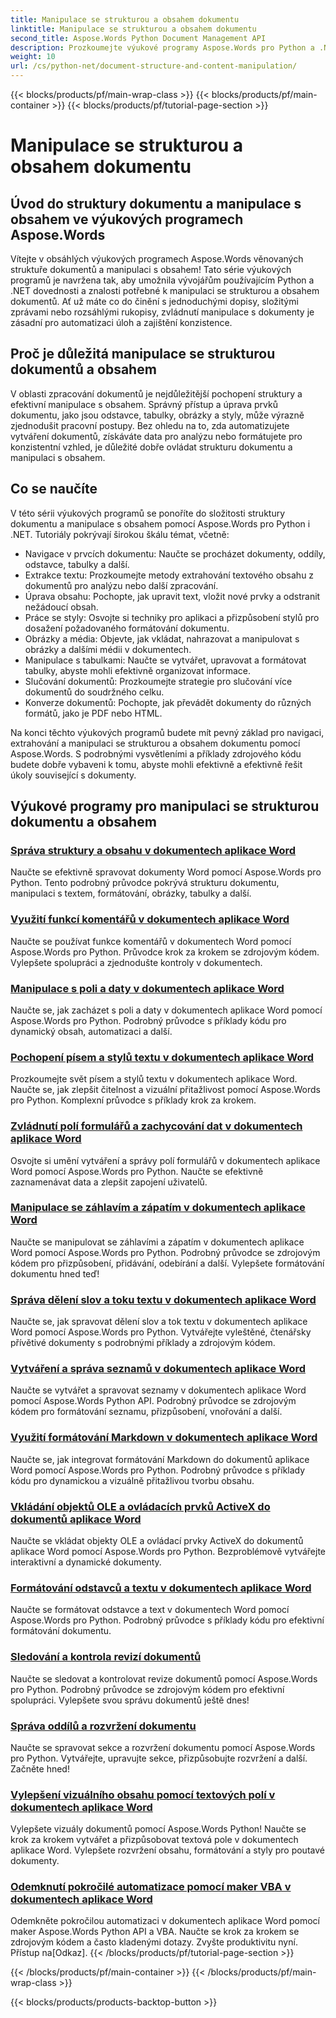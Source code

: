 ```yaml
---
title: Manipulace se strukturou a obsahem dokumentu
linktitle: Manipulace se strukturou a obsahem dokumentu
second_title: Aspose.Words Python Document Management API
description: Prozkoumejte výukové programy Aspose.Words pro Python a .NET se zaměřením na strukturu dokumentu a manipulaci s obsahem. Naučte se, jak efektivně procházet, extrahovat a upravovat prvky dokumentu. Poskytly příklady zdrojového kódu.
weight: 10
url: /cs/python-net/document-structure-and-content-manipulation/
---
```


{{< blocks/products/pf/main-wrap-class >}}
{{< blocks/products/pf/main-container >}}
{{< blocks/products/pf/tutorial-page-section >}}

# Manipulace se strukturou a obsahem dokumentu


## Úvod do struktury dokumentu a manipulace s obsahem ve výukových programech Aspose.Words

Vítejte v obsáhlých výukových programech Aspose.Words věnovaných struktuře dokumentů a manipulaci s obsahem! Tato série výukových programů je navržena tak, aby umožnila vývojářům používajícím Python a .NET dovednosti a znalosti potřebné k manipulaci se strukturou a obsahem dokumentů. Ať už máte co do činění s jednoduchými dopisy, složitými zprávami nebo rozsáhlými rukopisy, zvládnutí manipulace s dokumenty je zásadní pro automatizaci úloh a zajištění konzistence.

## Proč je důležitá manipulace se strukturou dokumentů a obsahem

V oblasti zpracování dokumentů je nejdůležitější pochopení struktury a efektivní manipulace s obsahem. Správný přístup a úprava prvků dokumentu, jako jsou odstavce, tabulky, obrázky a styly, může výrazně zjednodušit pracovní postupy. Bez ohledu na to, zda automatizujete vytváření dokumentů, získáváte data pro analýzu nebo formátujete pro konzistentní vzhled, je důležité dobře ovládat strukturu dokumentu a manipulaci s obsahem.

## Co se naučíte

V této sérii výukových programů se ponoříte do složitosti struktury dokumentu a manipulace s obsahem pomocí Aspose.Words pro Python i .NET. Tutoriály pokrývají širokou škálu témat, včetně:

- Navigace v prvcích dokumentu: Naučte se procházet dokumenty, oddíly, odstavce, tabulky a další.
- Extrakce textu: Prozkoumejte metody extrahování textového obsahu z dokumentů pro analýzu nebo další zpracování.
- Úprava obsahu: Pochopte, jak upravit text, vložit nové prvky a odstranit nežádoucí obsah.
- Práce se styly: Osvojte si techniky pro aplikaci a přizpůsobení stylů pro dosažení požadovaného formátování dokumentu.
- Obrázky a média: Objevte, jak vkládat, nahrazovat a manipulovat s obrázky a dalšími médii v dokumentech.
- Manipulace s tabulkami: Naučte se vytvářet, upravovat a formátovat tabulky, abyste mohli efektivně organizovat informace.
- Slučování dokumentů: Prozkoumejte strategie pro slučování více dokumentů do soudržného celku.
- Konverze dokumentů: Pochopte, jak převádět dokumenty do různých formátů, jako je PDF nebo HTML.

Na konci těchto výukových programů budete mít pevný základ pro navigaci, extrahování a manipulaci se strukturou a obsahem dokumentu pomocí Aspose.Words. S podrobnými vysvětleními a příklady zdrojového kódu budete dobře vybaveni k tomu, abyste mohli efektivně a efektivně řešit úkoly související s dokumenty.

## Výukové programy pro manipulaci se strukturou dokumentu a obsahem
### [Správa struktury a obsahu v dokumentech aplikace Word](./document-structure-content/)
Naučte se efektivně spravovat dokumenty Word pomocí Aspose.Words pro Python. Tento podrobný průvodce pokrývá strukturu dokumentu, manipulaci s textem, formátování, obrázky, tabulky a další. 
### [Využití funkcí komentářů v dokumentech aplikace Word](./document-comments/)
Naučte se používat funkce komentářů v dokumentech Word pomocí Aspose.Words pro Python. Průvodce krok za krokem se zdrojovým kódem. Vylepšete spolupráci a zjednodušte kontroly v dokumentech.
### [Manipulace s poli a daty v dokumentech aplikace Word](./document-fields/)
Naučte se, jak zacházet s poli a daty v dokumentech aplikace Word pomocí Aspose.Words pro Python. Podrobný průvodce s příklady kódu pro dynamický obsah, automatizaci a další. 
### [Pochopení písem a stylů textu v dokumentech aplikace Word](./document-fonts/)
Prozkoumejte svět písem a stylů textu v dokumentech aplikace Word. Naučte se, jak zlepšit čitelnost a vizuální přitažlivost pomocí Aspose.Words pro Python. Komplexní průvodce s příklady krok za krokem.
### [Zvládnutí polí formulářů a zachycování dat v dokumentech aplikace Word](./document-form-fields/)
Osvojte si umění vytváření a správy polí formulářů v dokumentech aplikace Word pomocí Aspose.Words pro Python. Naučte se efektivně zaznamenávat data a zlepšit zapojení uživatelů. 
### [Manipulace se záhlavím a zápatím v dokumentech aplikace Word](./document-headers-footers/)
Naučte se manipulovat se záhlavími a zápatím v dokumentech aplikace Word pomocí Aspose.Words pro Python. Podrobný průvodce se zdrojovým kódem pro přizpůsobení, přidávání, odebírání a další. Vylepšete formátování dokumentu hned teď!
### [Správa dělení slov a toku textu v dokumentech aplikace Word](./document-hyphenation/)
Naučte se, jak spravovat dělení slov a tok textu v dokumentech aplikace Word pomocí Aspose.Words pro Python. Vytvářejte vyleštěné, čtenářsky přívětivé dokumenty s podrobnými příklady a zdrojovým kódem. 
### [Vytváření a správa seznamů v dokumentech aplikace Word](./document-lists/)
Naučte se vytvářet a spravovat seznamy v dokumentech aplikace Word pomocí Aspose.Words Python API. Podrobný průvodce se zdrojovým kódem pro formátování seznamu, přizpůsobení, vnořování a další. 
### [Využití formátování Markdown v dokumentech aplikace Word](./document-markdown/)
Naučte se, jak integrovat formátování Markdown do dokumentů aplikace Word pomocí Aspose.Words pro Python. Podrobný průvodce s příklady kódu pro dynamickou a vizuálně přitažlivou tvorbu obsahu. 
### [Vkládání objektů OLE a ovládacích prvků ActiveX do dokumentů aplikace Word](./document-ole-objects-active-x/)
 Naučte se vkládat objekty OLE a ovládací prvky ActiveX do dokumentů aplikace Word pomocí Aspose.Words pro Python. Bezproblémově vytvářejte interaktivní a dynamické dokumenty.
### [Formátování odstavců a textu v dokumentech aplikace Word](./document-paragraphs/)
Naučte se formátovat odstavce a text v dokumentech Word pomocí Aspose.Words pro Python. Podrobný průvodce s příklady kódu pro efektivní formátování dokumentu. 
### [Sledování a kontrola revizí dokumentů](./document-revisions/)
Naučte se sledovat a kontrolovat revize dokumentů pomocí Aspose.Words pro Python. Podrobný průvodce se zdrojovým kódem pro efektivní spolupráci. Vylepšete svou správu dokumentů ještě dnes!
### [Správa oddílů a rozvržení dokumentu](./document-sections/)
Naučte se spravovat sekce a rozvržení dokumentu pomocí Aspose.Words pro Python. Vytvářejte, upravujte sekce, přizpůsobujte rozvržení a další. Začněte hned! 
### [Vylepšení vizuálního obsahu pomocí textových polí v dokumentech aplikace Word](./document-textboxes/)
Vylepšete vizuály dokumentů pomocí Aspose.Words Python! Naučte se krok za krokem vytvářet a přizpůsobovat textová pole v dokumentech aplikace Word. Vylepšete rozvržení obsahu, formátování a styly pro poutavé dokumenty.
### [Odemknutí pokročilé automatizace pomocí maker VBA v dokumentech aplikace Word](./document-vba-macros/)
 Odemkněte pokročilou automatizaci v dokumentech aplikace Word pomocí maker Aspose.Words Python API a VBA. Naučte se krok za krokem se zdrojovým kódem a často kladenými dotazy. Zvyšte produktivitu nyní. Přístup na[Odkaz].
{{< /blocks/products/pf/tutorial-page-section >}}

{{< /blocks/products/pf/main-container >}}
{{< /blocks/products/pf/main-wrap-class >}}

{{< blocks/products/products-backtop-button >}}
